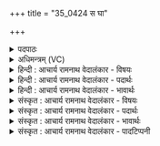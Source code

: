 +++
title = "35_0424 स घा"

+++
<details><summary>पदपाठः</summary>

सः꣢। घ꣣। त꣢म्। वृ꣡ष꣢꣯णम्। र꣡थ꣢꣯म्। अ꣡धि꣢꣯। ति꣣ष्ठाति। गोवि꣡द꣢म्। गो꣣। वि꣡द꣢꣯म्। यः। पा꣡त्र꣢꣯म्। हा꣣रियोजन꣢म्। हा꣣रि। योजन꣢म्। पू꣣र्ण꣢म्। इ꣣न्द्र। चि꣡के꣢꣯तति। यो꣡ज꣢꣯। नु। इ꣣न्द्र। ते। ह꣢री꣣इ꣡ति꣢। ४२४।
</details>

<details><summary>अधिमन्त्रम् (VC)</summary>

- इन्द्रः
- गोतमो राहूगणः
- पङ्क्तिः
- पञ्चमः
- ऐन्द्रं काण्डम्
</details>

<details><summary>हिन्दी : आचार्य रामनाथ वेदालंकार - विषयः</summary>

अगले मन्त्र में मानवदेह रूप रथ को कौन प्राप्त करता है इसका वर्णन है।
</details>

<details><summary>हिन्दी : आचार्य रामनाथ वेदालंकार - पदार्थः</summary>

पदार्थान्वय -  हे (इन्द्र) मेरे अन्तरात्मन् ! (स घ) वही मनुष्य (तम्) उस श्रेष्ठ, (वृषणम्) बलवान् (गोविदम्) इन्द्रियरूप बैलों से युक्त (रथम्) मानव-शरीर-रूप रथ का (अधितिष्ठाति) अधिष्ठाता बनता है, (यः) जो (हारियोजनम्) प्राणयुक्त मानव-शरीर को प्रदान करने में समर्थ (पात्रम्) सत्कर्मों के कोष को (पूर्णम्) भरा हुआ (चिकेतति) जान लेता है। इसलिए, हे (इन्द्र) मेरे अन्तरात्मन् ! तू (ते हरी) अपने ज्ञानेन्द्रिय और कर्मेन्द्रिय रूप घोड़ों को (नु) शीघ्र ही (योज) नियुक्त कर, अर्थात् पुनर्जन्म में मनुष्य-शरीर प्राप्त करने के लिए ज्ञानेन्द्रियों से सत्य ज्ञान प्राप्त कर और कर्मेन्द्रियों से उत्कृष्ट कर्म कर ॥६॥
</details>

<details><summary>हिन्दी : आचार्य रामनाथ वेदालंकार - भावार्थः</summary>

भावार्थ -  जो मनुष्य इस जन्म में मानवदेह प्राप्त कराने योग्य सत्कर्मों को करता है, वही अगले जन्म में मानवदेह प्राप्त करता है, यह जानकर सब मनुष्यों को श्रेष्ठ ही कर्म करने चाहिएँ ॥६॥
</details>

<details><summary>संस्कृत : आचार्य रामनाथ वेदालंकार - विषयः</summary>

अथ को मानवदेहरूपं रथं प्राप्नोतीत्याह।
</details>

<details><summary>संस्कृत : आचार्य रामनाथ वेदालंकार - पदार्थः</summary>

पदार्थान्वय -  हे (इन्द्र) मदीय अन्तरात्मन् ! संहितायाम् ‘इन्द्रा’ इति दीर्घश्छान्दसः। (सः घ) स एव जनः। संहितायाम् ‘ऋचि तुनुघ०। अ० ६।३।१३३’ इति दीर्घः। (तम्) श्रेष्ठम् (वृषणम्) बलवन्तम्, (गोविदम्) गाः इन्द्रियरूपान् वृषभान् विन्दते प्राप्नोति यस्तम् (रथम्) मानवशरीररूपं शकटम् (अधि तिष्ठाति) अधिष्ठाय वर्तते। तिष्ठतेर्लेटि रूपम्। (यः हारियोजनम्) हरयः प्राणाः युज्यन्ते यस्मिन् तत् हरियोजनम् शरीरम्, तत्सम्बन्धि हारियोजनम् मानवदेहप्रदानक्षमम् (पात्रम्) सत्कर्मकोषम् (पूर्णम्) परिपूर्णम् (चिकेतति) जानाति। कित ज्ञाने जुहोत्यादिः, ततो लेटि रूपम्। अतः हे (इन्द्र) मदीय आत्मन् ! त्वम् (ते हरी) ज्ञानेन्द्रियकर्मेन्द्रियरूपौ अश्वौ (नु) क्षिप्रम् (योज) युङ्क्ष्व। जन्मान्तरे पुनर्मानवदेहं प्राप्तुं ज्ञानेन्द्रियैः सत्यं ज्ञानं प्राप्नुहि, कर्मेन्द्रियैश्चोत्कृष्टकर्माणि कुर्विति भावः ॥६॥२
</details>

<details><summary>संस्कृत : आचार्य रामनाथ वेदालंकार - भावार्थः</summary>

भावार्थ -  यो मनुष्योऽस्मिन् जन्मनि मानवदेहप्रापकाणि सत्कर्माणि करोति स एवाग्रे जन्मनि मानवदेहं प्राप्नोति, इदं ज्ञात्वा सर्वैर्मनुष्यैः श्रेष्ठाण्येव कर्माणि कर्तव्यानि ॥६॥
</details>

<details><summary>संस्कृत : आचार्य रामनाथ वेदालंकार - पादटिप्पनी</summary>

टिप्पनी -   १. ऋ० १।८२।४ ‘मिन्द्रा’ इत्यत्र ‘मिन्द्र’ इति पाठः। २. ऋग्भाष्ये दयानन्दर्षिर्ऋचमिमां सेनाध्यक्षविषये व्याख्यातवान्। तथा हि, तत्र तत्कृतो भावार्थः—‘सेनाध्यक्षेण पूर्णशिक्षाबलहर्षिता हस्त्यश्वरथशस्त्रादिसामग्रीपरिपूर्णां सेनां संपाद्य शत्रवो विजेयाः’—इति।
</details>